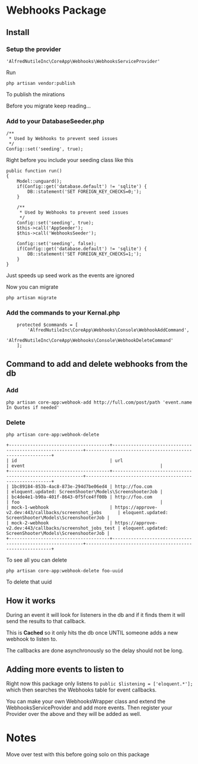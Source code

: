 # Webhooks Package

## Install

### Setup the provider

~~~
'AlfredNutileInc\CoreApp\Webhooks\WebhooksServiceProvider'
~~~

Run

~~~
php artisan vendor:publish
~~~

To publish the mirations

Before you migrate keep reading...


### Add to your DatabaseSeeder.php

~~~
/**
 * Used by Webhooks to prevent seed issues
 */
Config::set('seeding', true);

~~~
Right before you include your seeding class like this


~~~
public function run()
{
	Model::unguard();
	if(Config::get('database.default') != 'sqlite') {
		DB::statement('SET FOREIGN_KEY_CHECKS=0;');
	}

	/**
	 * Used by Webhooks to prevent seed issues
	 */
	Config::set('seeding', true);
	$this->call('AppSeeder');
	$this->call('WebhooksSeeder');

	Config::set('seeding', false);
	if(Config::get('database.default') != 'sqlite') {
		DB::statement('SET FOREIGN_KEY_CHECKS=1;');
	}
}
~~~

Just speeds up seed work as the events are ignored

Now you can migrate

~~~
php artisan migrate
~~~

### Add the commands to your Kernal.php

~~~
    protected $commands = [
        'AlfredNutileInc\CoreApp\Webhooks\Console\WebhookAddCommand',
        'AlfredNutileInc\CoreApp\Webhooks\Console\WebhookDeleteCommand'
    ];
~~~

## Command to add and delete webhooks from the db

### Add

~~~
php artisan core-app:webhook-add http://full.com/post/path 'event.name In Quotes if needed'
~~~


### Delete

~~~
php artisan core-app:webhook-delete

+--------------------------------------+-----------------------------------------------------------+---------------------------------------------------------+
| id                                   | url                                                       | event                                                   |
+--------------------------------------+-----------------------------------------------------------+---------------------------------------------------------+
| 1bc89184-853b-4ac8-873e-294d7be06ed4 | http://foo.com                                            | eloquent.updated: ScreenShooter\Models\ScreenshooterJob |
| bc4de4e1-b90a-401f-8643-0f5fce4ff00b | http://foo.com                                            | foo                                                     |
| mock-1-webhook                       | https://approve-v2.dev:443/callbacks/screenshot_jobs      | eloquent.updated: ScreenShooter\Models\ScreenshooterJob |
| mock-2-webhook                       | https://approve-v2.dev:443/callbacks/screenshot_jobs_test | eloquent.updated: ScreenShooter\Models\ScreenshooterJob |
+--------------------------------------+-----------------------------------------------------------+---------------------------------------------------------+
~~~

To see all you can delete

~~~
php artisan core-app:webhook-delete foo-uuid
~~~

To delete that uuid

## How it works

During an event it will look for listeners in the db and if it finds them it will send the results to that callback.

This is **Cached** so it only hits the db once UNTIL someone adds a new webhook to listen to.

The callbacks are done asynchronously so the delay should not be long.

## Adding more events to listen to

Right now this package only listens to `public $listening = ['eloquent.*'];` which then searches the Webhooks table for
event callbacks.

You can make your own WebhooksWrapper class and extend the WebhooksServiceProvider and add more events.
Then register your Provider over the above and they will be added as well.


# Notes

Move over test with this before going solo on this package
